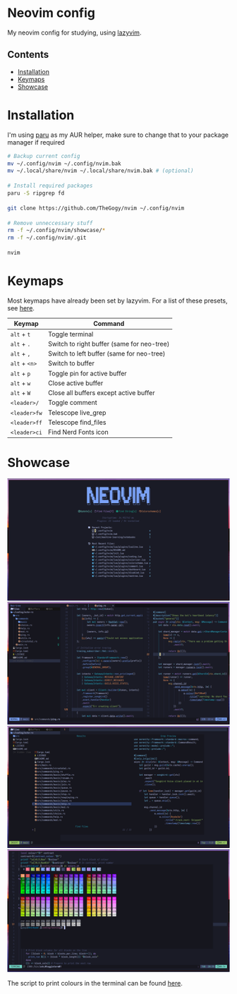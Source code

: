 # Neovim config

My neovim config for studying, using [lazyvim](https://lazyvim.org).

## Contents
* [Installation](#installation)
* [Keymaps](#Keymaps)
* [Showcase](#Showcase)

# Installation 
I'm using [paru](https://github.com/morganmilo/paru) as my AUR helper, make sure to change that to your package manager if required
```bash
# Backup current config
mv ~/.config/nvim ~/.config/nvim.bak
mv ~/.local/share/nvim ~/.local/share/nvim.bak # (optional)

# Install required packages
paru -S ripgrep fd

git clone https://github.com/TheGogy/nvim ~/.config/nvim

# Remove unneccessary stuff
rm -f ~/.config/nvim/showcase/*
rm -f ~/.config/nvim/.git

nvim
```

# Keymaps

Most keymaps have already been set by lazyvim. For a list of these presets, see [here](https://www.lazyvim.org/keymaps).

| Keymap        | Command                                    |
| ------------- | ------------------------------------------ |
| `alt` + `t`   | Toggle terminal                            |
| `alt` + `.`   | Switch to right buffer (same for neo-tree) |
| `alt` + `,`   | Switch to left buffer (same for neo-tree)  |
| `alt` + `<n>` | Switch to buffer <n>                       |
| `alt` + `p`   | Toggle pin for active buffer               |
| `alt` + `w`   | Close active buffer                        |
| `alt` + `W`   | Close all buffers except active buffer     |
| `<leader>/`   | Toggle comment                             |
| `<leader>fw`  | Telescope live_grep                        |
| `<leader>ff`  | Telescope find_files                       |
| `<leader>ci`  | Find Nerd Fonts icon                       |

# Showcase
![Showcase dashboard](./showcase/dashboard.png)
![Showcase normal](./showcase/normal.png)
![Showcase find files](./showcase/find_files.png)
![Showcase terminal](./showcase/terminal.png)

The script to print colours in the terminal can be found [here](https://gist.github.com/HaleTom/89ffe32783f89f403bba96bd7bcd1263).
